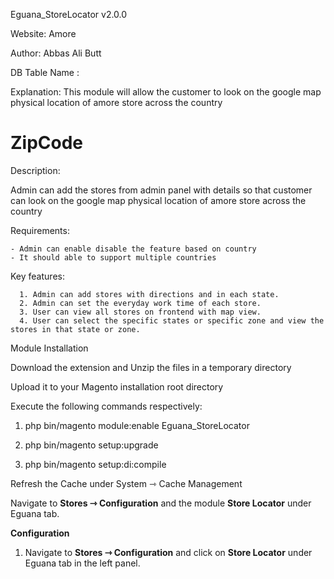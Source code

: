 Eguana_StoreLocator v2.0.0

Website: Amore

Author: Abbas Ali Butt

DB Table Name :
 
Explanation: This module will allow the customer to look on the google map physical location of amore store across the country

# ZipCode

Description:

Admin can add the stores from admin panel with details so that customer can look on the google map physical location of 
amore store across the country

Requirements:

    - Admin can enable disable the feature based on country
    - It should able to support multiple countries


Key features:

      1. Admin can add stores with directions and in each state.
      2. Admin can set the everyday work time of each store.
      3. User can view all stores on frontend with map view.
      4. User can select the specific states or specific zone and view the stores in that state or zone.


Module Installation

Download the extension and Unzip the files in a temporary directory

Upload it to your Magento installation root directory

Execute the following commands respectively:

1.  php bin/magento module:enable Eguana_StoreLocator

2.  php bin/magento setup:upgrade

3.  php bin/magento setup:di:compile

Refresh the Cache under System ⇾ Cache Management

Navigate to **Stores ⇾ Configuration** and the module **Store Locator** under Eguana tab.


**Configuration**

1. Navigate to **Stores ⇾ Configuration** and click on **Store Locator** under Eguana tab in the left panel.